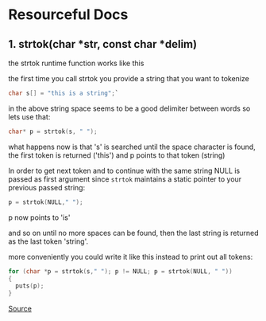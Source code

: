 # Resourceful Docs

## 1. strtok(char *str, const char *delim)
the strtok runtime function works like this

the first time you call strtok you provide a string that you want to tokenize

```C
char s[] = "this is a string";`
```

in the above string space seems to be a good delimiter between words so lets use that:

```C
char* p = strtok(s, " ");
```

what happens now is that 's' is searched until the space character is found, the first token is returned ('this') and p points to that token (string)

In order to get next token and to continue with the same string NULL is passed as first argument since ```strtok``` maintains a static pointer to your previous passed string:

```C
p = strtok(NULL," ");
```

p now points to 'is'

and so on until no more spaces can be found, then the last string is returned as the last token 'string'.

more conveniently you could write it like this instead to print out all tokens:

```C
for (char *p = strtok(s," "); p != NULL; p = strtok(NULL, " "))
{
  puts(p);
}
```

[Source](https://stackoverflow.com/questions/3889992/how-does-strtok-split-the-string-into-tokens-in-c)